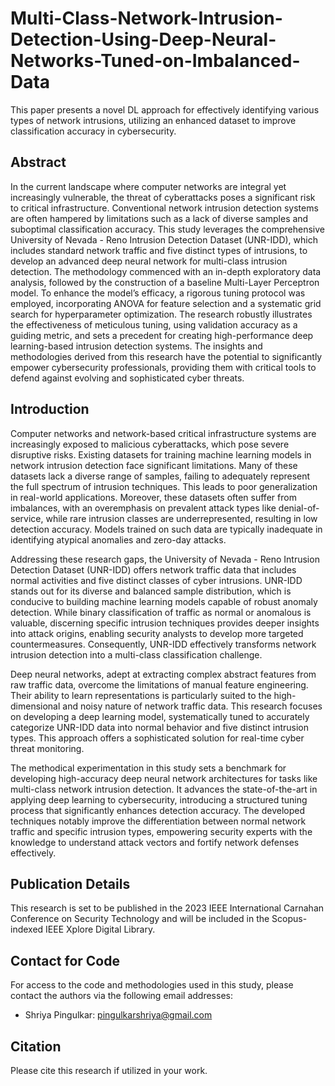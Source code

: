 # Multi-Class-Network-Intrusion-Detection-Using-Deep-Neural-Networks-Tuned-on-Imbalanced-Data
This paper presents a novel DL approach for effectively identifying various types of network intrusions, utilizing an enhanced dataset to improve classification accuracy in cybersecurity.

## Abstract
In the current landscape where computer networks are integral yet increasingly vulnerable, the threat of cyberattacks poses a significant risk to critical infrastructure. Conventional network intrusion detection systems are often hampered by limitations such as a lack of diverse samples and suboptimal classification accuracy. This study leverages the comprehensive University of Nevada - Reno Intrusion Detection Dataset (UNR-IDD), which includes standard network traffic and five distinct types of intrusions, to develop an advanced deep neural network for multi-class intrusion detection. The methodology commenced with an in-depth exploratory data analysis, followed by the construction of a baseline Multi-Layer Perceptron model. To enhance the model’s efficacy, a rigorous tuning protocol was employed, incorporating ANOVA for feature selection and a systematic grid search for hyperparameter optimization. The research robustly illustrates the effectiveness of meticulous tuning, using validation accuracy as a guiding metric, and sets a precedent for creating high-performance deep learning-based intrusion detection systems. The insights and methodologies derived from this research have the potential to significantly empower cybersecurity professionals, providing them with critical tools to defend against evolving and sophisticated cyber threats.

## Introduction
Computer networks and network-based critical infrastructure systems are increasingly exposed to malicious cyberattacks, which pose severe disruptive risks. Existing datasets for training machine learning models in network intrusion detection face significant limitations. Many of these datasets lack a diverse range of samples, failing to adequately represent the full spectrum of intrusion techniques. This leads to poor generalization in real-world applications. Moreover, these datasets often suffer from imbalances, with an overemphasis on prevalent attack types like denial-of-service, while rare intrusion classes are underrepresented, resulting in low detection accuracy. Models trained on such data are typically inadequate in identifying atypical anomalies and zero-day attacks.

Addressing these research gaps, the University of Nevada - Reno Intrusion Detection Dataset (UNR-IDD) offers network traffic data that includes normal activities and five distinct classes of cyber intrusions. UNR-IDD stands out for its diverse and balanced sample distribution, which is conducive to building machine learning models capable of robust anomaly detection. While binary classification of traffic as normal or anomalous is valuable, discerning specific intrusion techniques provides deeper insights into attack origins, enabling security analysts to develop more targeted countermeasures. Consequently, UNR-IDD effectively transforms network intrusion detection into a multi-class classification challenge.

Deep neural networks, adept at extracting complex abstract features from raw traffic data, overcome the limitations of manual feature engineering. Their ability to learn representations is particularly suited to the high-dimensional and noisy nature of network traffic data. This research focuses on developing a deep learning model, systematically tuned to accurately categorize UNR-IDD data into normal behavior and five distinct intrusion types. This approach offers a sophisticated solution for real-time cyber threat monitoring.

The methodical experimentation in this study sets a benchmark for developing high-accuracy deep neural network architectures for tasks like multi-class network intrusion detection. It advances the state-of-the-art in applying deep learning to cybersecurity, introducing a structured tuning process that significantly enhances detection accuracy. The developed techniques notably improve the differentiation between normal network traffic and specific intrusion types, empowering security experts with the knowledge to understand attack vectors and fortify network defenses effectively.

## Publication Details
This research is set to be published in the 2023 IEEE International Carnahan Conference on Security Technology and will be included in the Scopus-indexed IEEE Xplore Digital Library.

## Contact for Code
For access to the code and methodologies used in this study, please contact the authors via the following email addresses:
- Shriya Pingulkar: pingulkarshriya@gmail.com

## Citation
Please cite this research if utilized in your work.
